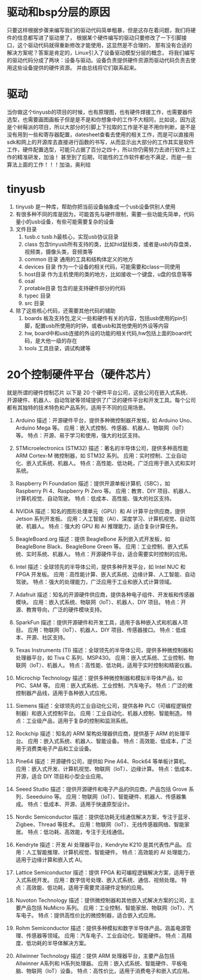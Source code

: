 # 驱动和bsp分层的原因
只要这样根据步骤来编写我们的驱动代码简单粗暴，但是这存在着问题，我们将硬件的信息都写进了驱动里了， 根据某个硬件编写的驱动只要修改了一下引脚接口，这个驱动代码就得重新修改才能使用，这显然是不合理的， 那有没有合适的解决方案呢？答案是肯定的，Linux引入了设备驱动模型分层的概念， 将我们编写的驱动代码分成了两块：设备与驱动。设备负责提供硬件资源而驱动代码负责去使用这些设备提供的硬件资源。 并由总线将它们联系起来。
# 驱动
当你做这个tinyusb的项目的时候，也有原理图，也有硬件焊接工作，也需要器件选型，也需要画图画板子但是是不是和你想象中的工作不大相同，比如说，因为这是个树莓派的项目，所以大部分的引脚上下拉取的工作是不是不用你判断，是不是没有用到一些和寄存器配置，datesheet查看去使用的相关工作，而是可以直接用sdk和网上的开源库去直接进行函数的书写，从而显示出大部分的工作其实是软件工作，硬件配置选型，可能只占据了百分之四十，所以你仍需努力去进行软件上工作的精准研发，加油！
甚至到了后期，可能性的工作软件都也不满足，而是一些算法上面的工作！！！加油，奥利给
# tinyusb
1. tinyusb 是一种库，帮助你把当前设备抽象成一个usb设备供别人使用
2. 有很多种不同的库是因为，可能首先与硬件限制，需要一些功能先简单，代码量小的usb设备，有些可能需要复杂的设备
3. 文件目录
    1. tusb.c tusb.h最核心，实现usb协议目录 
    2. class
       包含tinyusb所有支持的类，比如hid鼠标类，或者是usb内存盘类，视频类，摄像头类，音频类等
    3. common 目录  通用的工具和结构体定义的地方
    4. devices 目录 作为一个设备的相关代码，可能需要和class一同使用
    5. host目录 作为主机使用的类的地方，比如接收一个键盘，u盘的信息等等
    6. osal
    7. protable目录 包含的是支持硬件部分的代码
    8. typec 目录
    9. src 目录 
4. 除了这些核心代码，还需要其他代码的辅助
    1. boards
       板及支持包,定义一些和硬件有关的内容，包括usb使用的pin引脚，配置usb所使用的时钟，或者usb和其他使用的外设等内容
    2. hw,
       board中和usb连接的外设的功能的相关代码,hw包括上面的board代码，是大他一级的存在
    3. tools 工具目录，调试构建等


# 20个控制硬件平台（硬件芯片）
就是所谓的硬件控制芯片
以下是 20 个硬件平台公司，这些公司在嵌入式系统、开源硬件、机器人、自动驾驶等领域提供了广泛的硬件平台和开发工具。每个公司都有其独特的技术特色和产品系列，适用于不同的应用场景。
1. Arduino
    描述：开源硬件平台，提供多种微控制器开发板，如 Arduino Uno、Arduino Mega 等。
    应用：嵌入式控制、传感器、机器人、物联网（IoT）等。
    特点：开源、易于学习和使用，强大的社区支持。

2. STMicroelectronics (STM32)
    描述：著名的半导体公司，提供多种高性能 ARM Cortex-M 微控制器，如 STM32 系列。
    应用：实时控制、工业自动化、嵌入式系统、机器人。
    特点：高性能、低功耗，广泛应用于嵌入式和实时系统。

3. Raspberry Pi Foundation
    描述：提供开源单板计算机（SBC），如 Raspberry Pi 4、Raspberry Pi Zero 等。
    应用：教育、DIY 项目、机器人、计算机视觉、自动驾驶。
    特点：低成本、高性能、强大的社区支持。

4. NVIDIA
    描述：知名的图形处理单元（GPU）和 AI 计算平台供应商，提供 Jetson 系列开发板。
    应用：人工智能（AI）、深度学习、计算机视觉、自动驾驶、机器人。
    特点：强大的 GPU 和 AI 推理能力，适合复杂计算任务。

5. BeagleBoard.org
    描述：提供 BeagleBone 系列嵌入式开发板，如 BeagleBone Black、BeagleBone Green 等。
    应用：工业控制、嵌入式系统、实时系统、机器人。
    特点：开源硬件平台，适合需要实时控制的应用。

6. Intel
    描述：全球领先的半导体公司，提供多种开发平台，如 Intel NUC 和 FPGA 开发板。
    应用：高性能计算、嵌入式系统、边缘计算、人工智能、自动驾驶。
    特点：强大的处理能力，广泛应用于工业和嵌入式计算领域。

7. Adafruit
    描述：知名的开源硬件供应商，提供各种电子组件、开发板和传感器模块。
    应用：嵌入式系统、物联网（IoT）、机器人、DIY 项目。
    特点：开源、教育导向，广泛的硬件模块支持。

8. SparkFun
    描述：提供开源硬件和开发工具，适用于各种嵌入式和机器人项目。
    应用：物联网（IoT）、机器人、DIY 项目、传感器接口。
    特点：低成本、开源、社区支持。

9. Texas Instruments (TI)
    描述：全球领先的半导体公司，提供多种微控制器和处理器平台，如 Tiva C 系列、MSP430。
    应用：嵌入式系统、工业控制、物联网（IoT）、机器人。
    特点：高性能、低功耗，适用于实时控制和精密仪器。

10. Microchip Technology
    描述：提供多种微控制器和模拟半导体产品，如 PIC、SAM 等。
    应用：嵌入式系统、工业控制、汽车电子。
    特点：广泛的微控制器产品线，适用于各种嵌入式应用。

11. Siemens
    描述：全球领先的工业自动化公司，提供各种 PLC（可编程逻辑控制器）和嵌入式控制平台。
    应用：工业自动化、机器人控制、智能制造。
    特点：工业级产品，适用于复杂的控制和监测系统。

12. Rockchip
    描述：知名的 ARM 架构处理器供应商，提供基于 ARM 的处理平台。
    应用：嵌入式系统、机器人、智能设备。
    特点：高效能、低成本，广泛用于消费类电子产品和工业设备。

13. Pine64
    描述：开源硬件公司，提供如 Pine A64、Rock64 等单板计算机。
    应用：嵌入式开发、计算机视觉、物联网（IoT）、边缘计算。
    特点：低成本、开源，适合 DIY 项目和小型企业应用。

14. Seeed Studio
    描述：提供开源硬件和电子产品的供应商，产品包括 Grove 系列、Seeeduino 等。
    应用：物联网（IoT）、智能硬件、机器人、传感器集成。
    特点：低成本、开源、适用于快速原型设计。

15. Nordic Semiconductor
    描述：提供低功耗无线通信解决方案，专注于蓝牙、Zigbee、Thread 等技术。
    应用：物联网（IoT）、无线传感器网络、智能家居。
    特点：低功耗、高效能，专注于无线通信。

16. Kendryte
    描述：开发 AI 处理器平台，Kendryte K210 是其代表性产品。
    应用：人工智能推理、计算机视觉、智能硬件。
    特点：高效能的 AI 处理能力，适用于边缘计算和嵌入式 AI。

17. Lattice Semiconductor
    描述：提供 FPGA 和可编程逻辑解决方案，适用于嵌入式系统开发。
    应用：数字信号处理、嵌入式系统、通信、视频处理。
    特点：高效能、低功耗，适用于需要灵活硬件定制的应用。

18. Nuvoton Technology
    描述：提供微控制器和其他嵌入式解决方案的公司，主要产品包括 NuMicro 系列。
    应用：工业控制、智能家居、物联网（IoT）、汽车电子。
    特点：提供高性价比的微控制器，适合嵌入式应用。

19. Rohm Semiconductor
    描述：提供多种模拟和数字半导体产品，涵盖电源管理、传感器等领域。
    应用：汽车电子、工业自动化、智能硬件。
    特点：高精度、低功耗的半导体解决方案。

20. Allwinner Technology
    描述：提供 ARM 处理器平台，主要产品包括 Allwinner A系列和 H系列处理器。
    应用：嵌入式系统、智能硬件、平板电脑、物联网（IoT）设备。
    特点：高性价比，适用于消费电子和嵌入式应用。
